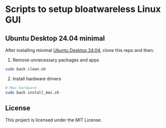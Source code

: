 # Scripts to setup bloatwareless Linux GUI

## Ubuntu Desktop 24.04 minimal

After installing minimal [Ubuntu Desktop 24.04](https://ubuntu.com/download/desktop), clone this repo and then:

1. Remove unnecessary packages and apps
```bash
sudo bash clean.sh
```
2. Install hardware drivers
```bash
# Mac hardware
sudo bash install_mac.sh
```


## License
This project is licensed under the MIT License.

